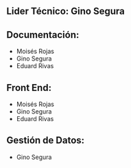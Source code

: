 
## Lider Técnico: Gino Segura

## Documentación:
- Moisés Rojas
- Gino Segura
- Eduard Rivas

## Front End:
- Moisés Rojas
- Gino Segura
- Eduard Rivas

## Gestión de Datos:
- Gino Segura
